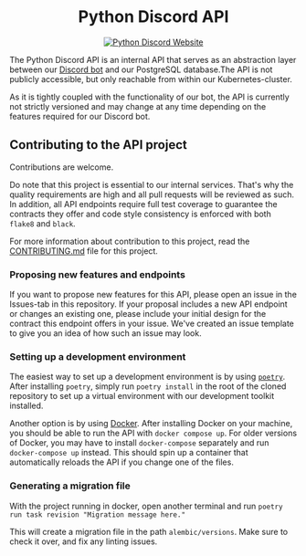 <h1 align="center">Python Discord API</h1>

<p align="center">
<a href="https://pythondiscord.com"><img alt="Python Discord Website" src="https://raw.githubusercontent.com/python-discord/branding/master/logos/badge/badge_github.svg"></a>
</p>

The Python Discord API is an internal API that serves as an abstraction layer between our [Discord bot](https://git.pythondiscord.com/bot) and our PostgreSQL database.The API is not publicly accessible, but only reachable from within our Kubernetes-cluster.

As it is tightly coupled with the functionality of our bot, the API is currently not strictly versioned and may change at any time depending on the features required for our Discord bot.

## Contributing to the API project

Contributions are welcome.

Do note that this project is essential to our internal services. That's why the quality requirements are high and all pull requests will be reviewed as such. In addition, all API endpoints require full test coverage to guarantee the contracts they offer and code style consistency is enforced with both `flake8` and `black`.  

For more information about contribution to this project, read the [CONTRIBUTING.md](CONTRIBUTING.md) file for this project.

### Proposing new features and endpoints

If you want to propose new features for this API, please open an issue in the Issues-tab in this repository. If your proposal includes a new API endpoint or changes an existing one, please include your initial design for the contract this endpoint offers in your issue. We've created an issue template to give you an idea of how such an issue may look.

### Setting up a development environment
The easiest way to set up a development environment is by using [`poetry`](https://python-poetry.org/). After installing `poetry`, simply run `poetry install` in the root of the cloned repository to set up a virtual environment with our development toolkit installed.

Another option is by using [Docker](https://www.docker.com/). After installing Docker on your machine, you should be able to run the API with `docker compose up`. For older versions of Docker, you may have to install `docker-compose` separately and run `docker-compose up` instead. This should spin up a container that automatically reloads the API if you change one of the files.

### Generating a migration file
With the project running in docker, open another terminal and run `poetry run task revision "Migration message here."`

This will create a migration file in the path `alembic/versions`. Make sure to check it over, and fix any linting issues.
